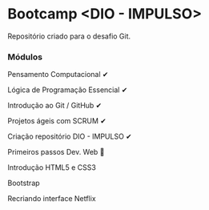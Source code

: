 # Bootcamp <DIO - IMPULSO>
Repositório criado para o desafio Git.

### Módulos 

Pensamento Computacional  ✔ 

Lógica de Programação Essencial ✔

Introdução ao Git / GitHub ✔

Projetos ágeis com SCRUM ✔

Criação repositório DIO - IMPULSO ✔

Primeiros passos Dev. Web 💬

Introdução HTML5 e CSS3

Bootstrap

Recriando interface Netflix

